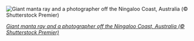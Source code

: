 
![Giant manta ray and a photographer off the Ningaloo Coast, Australia (© Shutterstock Premier)](https://cn.bing.com//th?id=OHR.GiantManta_EN-US0573503252_1920x1080.jpg&rf=LaDigue_1920x1080.jpg&pid=hp)

*[Giant manta ray and a photographer off the Ningaloo Coast, Australia (© Shutterstock Premier)](https://www.bing.com/search?q=world+photography+day&form=hpcapt&filters=HpDate%3a%2220210819_0700%22)*
